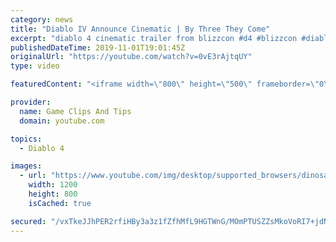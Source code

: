 ```yaml
---
category: news
title: "Diablo IV Announce Cinematic | By Three They Come"
excerpt: "diablo 4 cinematic trailer from blizzcon #d4 #blizzcon #diablo."
publishedDateTime: 2019-11-01T19:01:45Z
originalUrl: "https://youtube.com/watch?v=0vE3rAjtqUY"
type: video

featuredContent: "<iframe width=\"800\" height=\"500\" frameborder=\"0\" src=\"https://www.youtube.com/embed/0vE3rAjtqUY\" allow=\"accelerometer; autoplay; encrypted-media; gyroscope; picture-in-picture\" allowfullscreen></iframe>"

provider:
  name: Game Clips And Tips
  domain: youtube.com

topics:
  - Diablo 4

images:
  - url: "https://www.youtube.com/img/desktop/supported_browsers/dinosaur.png"
    width: 1200
    height: 800
    isCached: true

secured: "/vxTkeJJhPER2rfiHBy3a3z1fZfhMfL9HGTWnG/MOmPTUSZZsMkoVoRI7+jdNb5XbKeN9rvD5T7DtBdXLnXRVFGpoAxx2ExWl7uAlBWkp6VQu8frJYe6iM2Up7M79RmJxkBoijErnNAa287bdmDB9MkKl3RK6Cej+2+Oi3tR1yacO58cwjxtw5juDkZ9+KCrP4r1BHYFz00PWXukinq+0E7T0jJ99DAlX5hV7wstJYzXJWnxUmVmBLlu9Bv2HeW0ze83JzYhyh04OGSZ+/kS6Uz4YQaQa3pjN/wnjJ4fLtRrPIg2uBeEuLuct6pNPM1A5KQH52gAxuK+fZFoML164Hbb2c1ooJrNFOdn7dOHF+3MlE/WbN3zcHHcgbQpbhvmAB250AZOTJWW0OqDuRFlDQ==;R8THvQ5X0zOjPLTAyB/6TA=="
---
```


